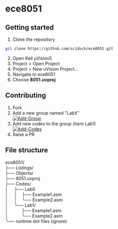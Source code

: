 # ece8051
## Getting started 
1. Clone the repository 
```bash
git clone https://github.com/sciduck/ece8051.git
```
2. Open Keil µVision5 
3. Project > Open Project
2. Project > New uVision Project...
3. Navigate to ece8051
4. Choose <b>8051.uvproj</b> <br>
## Contributing
1. Fork 
2. Add a new group named "LabX" <br>
<a href="https://imgbb.com/"><img src="https://i.ibb.co/svggfQb/Add-Group.png" alt="Add-Group" border="0"></a>
3. Add new codes to the group (here Lab1) <br>
<a href="https://ibb.co/wZHgZtD"><img src="https://i.ibb.co/twfKwRy/Add-Codes.png" alt="Add-Codes" border="0"></a><br />
4. Raise a PR


## File structure
ece8051/ <br> 
├── Listings/ <br>
├── Objects/ <br>
├── 8051.uvproj <br>
├── Codes/ <br>
│&nbsp;&nbsp;&nbsp;&nbsp;&nbsp;├── Lab0 <br>
│&nbsp;&nbsp;&nbsp;&nbsp;&nbsp;│&nbsp;&nbsp;&nbsp;&nbsp;├── Example1.asm <br>
│&nbsp;&nbsp;&nbsp;&nbsp;&nbsp;│&nbsp;&nbsp;&nbsp;&nbsp;└── Example2.asm <br>
│&nbsp;&nbsp;&nbsp;&nbsp;&nbsp;└── Lab1/ <br>
│&nbsp;&nbsp;&nbsp;&nbsp;&nbsp;&nbsp;&nbsp;&nbsp;&nbsp;&nbsp;  ├── Example1.asm <br>
│&nbsp;&nbsp;&nbsp;&nbsp;&nbsp;&nbsp;&nbsp;&nbsp;&nbsp;&nbsp;  └── Example2.asm <br>
└── runtime dot files (ignore) <br> 
